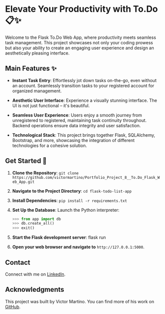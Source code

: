 # Elevate Your Productivity with To.Do📋✨

Welcome to the Flask To.Do Web App, where productivity meets seamless task management. This project showcases not only your coding prowess but also your ability to create an engaging user experience and design an aesthetically pleasing interface.

## Main Features ✨

- **Instant Task Entry**: Effortlessly jot down tasks on-the-go, even without an account. Seamlessly transition tasks to your registered account for organized management.

- **Aesthetic User Interface**: Experience a visually stunning interface. The UI is not just functional – it's beautiful.

- **Seamless User Experience**: Users enjoy a smooth journey from unregistered to registered, maintaining task continuity throughout. Backend operations ensure data integrity and user satisfaction.

- **Technological Stack**: This project brings together Flask, SQLAlchemy, Bootstrap, and more, showcasing the integration of different technologies for a cohesive solution.

## Get Started 🚀

1. **Clone the Repository**: `git clone https://github.com/victormartino/Portfolio_Project_8__To.Do_Flask_Web_App.git`

2. **Navigate to the Project Directory**: `cd flask-todo-list-app`

3. **Install Dependencies**: `pip install -r requirements.txt`

4. **Set Up the Database**: Launch the Python interpreter:
   ```python
   >>> from app import db
   >>> db.create_all()
   >>> exit()

5. **Start the Flask development server**:
   flask run

6. **Open your web browser and navigate to** `http://127.0.0.1:5000`.

## Contact

Connect with me on [LinkedIn](https://www.linkedin.com/in/victor-martino-446765140/).

## Acknowledgments

This project was built by Victor Martino. You can find more of his work on [GitHub](https://github.com/victormartino).
